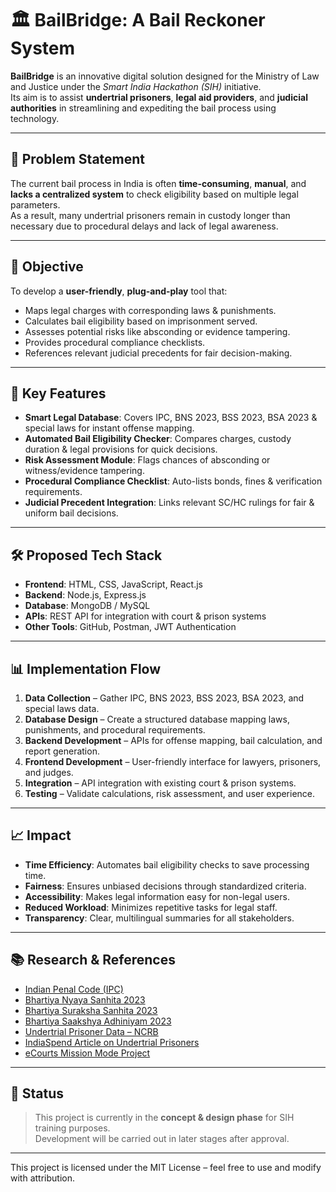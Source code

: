 

# 🏛️ BailBridge: A Bail Reckoner System

**BailBridge** is an innovative digital solution designed for the Ministry of Law and Justice under the *Smart India Hackathon (SIH)* initiative.  
Its aim is to assist **undertrial prisoners**, **legal aid providers**, and **judicial authorities** in streamlining and expediting the bail process using technology.

---

## 📌 Problem Statement

The current bail process in India is often **time-consuming**, **manual**, and **lacks a centralized system** to check eligibility based on multiple legal parameters.  
As a result, many undertrial prisoners remain in custody longer than necessary due to procedural delays and lack of legal awareness.

---

## 🎯 Objective

To develop a **user-friendly**, **plug-and-play** tool that:
- Maps legal charges with corresponding laws & punishments.
- Calculates bail eligibility based on imprisonment served.
- Assesses potential risks like absconding or evidence tampering.
- Provides procedural compliance checklists.
- References relevant judicial precedents for fair decision-making.

---

## 🚀 Key Features

- **Smart Legal Database**: Covers IPC, BNS 2023, BSS 2023, BSA 2023 & special laws for instant offense mapping.
- **Automated Bail Eligibility Checker**: Compares charges, custody duration & legal provisions for quick decisions.
- **Risk Assessment Module**: Flags chances of absconding or witness/evidence tampering.
- **Procedural Compliance Checklist**: Auto-lists bonds, fines & verification requirements.
- **Judicial Precedent Integration**: Links relevant SC/HC rulings for fair & uniform bail decisions.

---

## 🛠️ Proposed Tech Stack

- **Frontend**: HTML, CSS, JavaScript, React.js  
- **Backend**: Node.js, Express.js  
- **Database**: MongoDB / MySQL  
- **APIs**: REST API for integration with court & prison systems  
- **Other Tools**: GitHub, Postman, JWT Authentication

---

## 📊 Implementation Flow

1. **Data Collection** – Gather IPC, BNS 2023, BSS 2023, BSA 2023, and special laws data.
2. **Database Design** – Create a structured database mapping laws, punishments, and procedural requirements.
3. **Backend Development** – APIs for offense mapping, bail calculation, and report generation.
4. **Frontend Development** – User-friendly interface for lawyers, prisoners, and judges.
5. **Integration** – API integration with existing court & prison systems.
6. **Testing** – Validate calculations, risk assessment, and user experience.

---

## 📈 Impact

- **Time Efficiency**: Automates bail eligibility checks to save processing time.
- **Fairness**: Ensures unbiased decisions through standardized criteria.
- **Accessibility**: Makes legal information easy for non-legal users.
- **Reduced Workload**: Minimizes repetitive tasks for legal staff.
- **Transparency**: Clear, multilingual summaries for all stakeholders.

---

## 📚 Research & References

- [Indian Penal Code (IPC)](https://www.indiacode.nic.in/handle/123456789/2263)  
- [Bhartiya Nyaya Sanhita 2023](https://www.indiacode.nic.in/handle/123456789/2265)  
- [Bhartiya Suraksha Sanhita 2023](https://www.indiacode.nic.in/handle/123456789/2264)  
- [Bhartiya Saakshya Adhiniyam 2023](https://www.indiacode.nic.in/handle/123456789/2266)  
- [Undertrial Prisoner Data – NCRB](https://ncrb.gov.in/en/prison-statistics-india)  
- [IndiaSpend Article on Undertrial Prisoners](https://www.indiaspend.com/police-judicial-reforms/indian-prisons-saw-a-surge-in-undertrial-prisoners-over-a-decade-887939)  
- [eCourts Mission Mode Project](https://en.wikipedia.org/wiki/E-courts_In_India)  

---

## 📌 Status

> This project is currently in the **concept & design phase** for SIH training purposes.  
> Development will be carried out in later stages after approval.

---
This project is licensed under the MIT License – feel free to use and modify with attribution.


